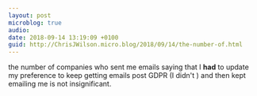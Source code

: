 ```yaml
---
layout: post
microblog: true
audio: 
date: 2018-09-14 13:19:09 +0100
guid: http://ChrisJWilson.micro.blog/2018/09/14/the-number-of.html
---
```

the number of companies who sent me emails saying that I **had** to update my preference to keep getting emails post GDPR (I didn't ) and  then kept emailing me is not insignificant.
